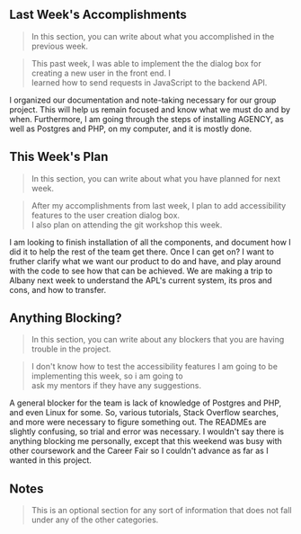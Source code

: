 ## Last Week's Accomplishments

> In this section, you can write about what you accomplished in the previous week.

> This past week, I was able to implement the the dialog box for creating a new user in the front end. I \
> learned how to send requests in JavaScript to the backend API.

I organized our documentation and note-taking necessary for our group project. This will help us remain focused and know what we must do and by when. Furthermore, I am going through the steps of installing AGENCY, as well as Postgres and PHP, on my computer, and it is mostly done. 

## This Week's Plan

> In this section, you can write about what you have planned for next week.

> After my accomplishments from last week, I plan to add accessibility features to the user creation dialog box. \
> I also plan on attending the git workshop this week.

I am looking to finish installation of all the components, and document how I did it to help the rest of the team get there. Once I can get on? I want to fruther clarify what we want our product to do and have, and play around with the code to see how that can be achieved. We are making a trip to Albany next week to understand the APL's current system, its pros and cons, and how to transfer.

## Anything Blocking?

> In this section, you can write about any blockers that you are having trouble in the project.

> I don't know how to test the accessibility features I am going to be implementing this week, so i am going to \
> ask my mentors if they have any suggestions.

A general blocker for the team is lack of knowledge of Postgres and PHP, and even Linux for some. So, various tutorials, Stack Overflow searches, and more were necessary to figure something out. The READMEs are slightly confusing, so trial and error was necessary. I wouldn't say there is anything blocking me personally, except that this weekend was busy with other coursework and the Career Fair so I couldn't advance as far as I wanted in this project.

## Notes

> This is an optional section for any sort of information that does not fall under any of the other categories.
